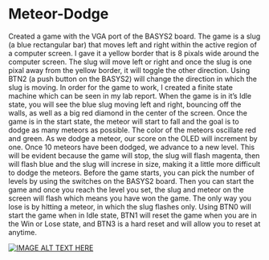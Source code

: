 # Meteor-Dodge
Created a game with the VGA port of the BASYS2 board. The game is a slug (a blue rectangular bar) that moves left and right within the active region of a computer screen. I gave it a yellow border that is 8 pixals wide around the computer screen. The slug will move left or right and once the slug is one pixal away from the yellow border, it will toggle the other direction. Using BTN2 (a push button on the BASYS2) will change the direction in which the slug is moving. In order for the game to work, I created a finite state machine which can be seen in my lab report. When the game is in it’s Idle state, you will see the blue slug moving left and right, bouncing off the walls, as well as a big red diamond in the center of the screen. Once the game is in the start state, the meteor will start to fall and the goal is to dodge as many meteors as possible. The color of the meteors oscillate red and green. As we dodge a meteor, our score on the OLED will increment by one. Once 10 meteors have been dodged, we advance to a new level. This will be evident because the game will stop, the slug will flash magenta, then will flash blue and the slug will increse in size, making it a little more difficult to dodge the meteors. Before the game starts, you can pick the number of levels by using the switches on the BASYS2 board. Then you can start the game and once you reach the level you set, the slug and meteor on the screen will flash which means you have won the game. The only way you lose is by hitting a meteor, in which the slug flashes only. Using BTN0 will start the game when in Idle state, BTN1 will reset the game when you are in the Win or Lose state, and BTN3 is a hard reset and will allow you to reset at anytime.

[![IMAGE ALT TEXT HERE](http://img.youtube.com/vi/-KCJwjTHU6A/0.jpg)](http://www.youtube.com/watch?v=-KCJwjTHU6A)
